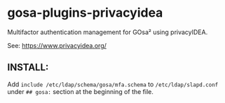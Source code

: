 # gosa-plugins-privacyidea

Multifactor authentication management for GOsa² using privacyIDEA.

See: https://www.privacyidea.org/

## INSTALL:

Add `include /etc/ldap/schema/gosa/mfa.schema` to `/etc/ldap/slapd.conf` under `## gosa:` section at the beginning of the file.
